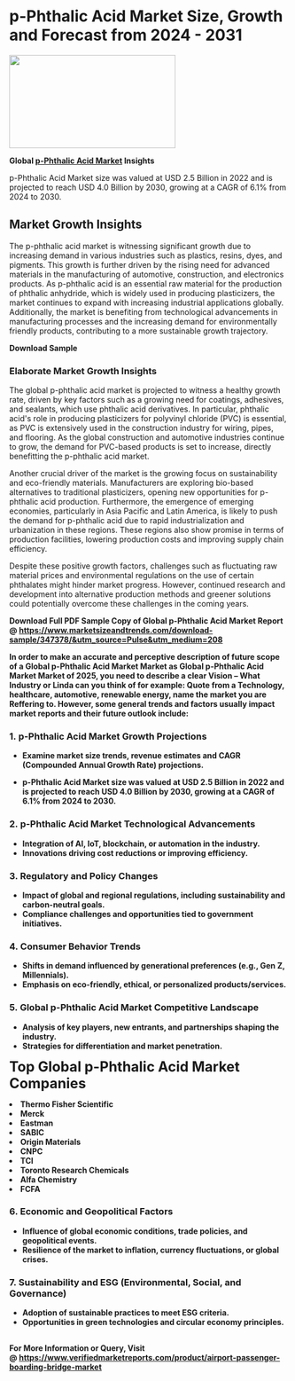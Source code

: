 <H1>p-Phthalic Acid Market Size, Growth and Forecast from 2024 - 2031</H1><img class="aligncenter size-medium wp-image-584254" src="https://thirdeyenews.in/wp-content/uploads/2024/09/Global-Market-Research-300x168.jpeg" alt="" width="300" height="168" /><p><strong>Global&nbsp;<a href="https://www.marketsizeandtrends.com/download-sample/347378/&amp;utm_source=Pulse&amp;utm_medium=208">p-Phthalic Acid Market</a> Insights</strong></p><p>p-Phthalic Acid Market size was valued at USD 2.5 Billion in 2022 and is projected to reach USD 4.0 Billion by 2030, growing at a CAGR of 6.1% from 2024 to 2030.</p><p><h2>Market Growth Insights</h2> <p>The p-phthalic acid market is witnessing significant growth due to increasing demand in various industries such as plastics, resins, dyes, and pigments. This growth is further driven by the rising need for advanced materials in the manufacturing of automotive, construction, and electronics products. As p-phthalic acid is an essential raw material for the production of phthalic anhydride, which is widely used in producing plasticizers, the market continues to expand with increasing industrial applications globally. Additionally, the market is benefiting from technological advancements in manufacturing processes and the increasing demand for environmentally friendly products, contributing to a more sustainable growth trajectory.</p> <p><strong>Download Sample</strong></p> <h3>Elaborate Market Growth Insights</h3> <p>The global p-phthalic acid market is projected to witness a healthy growth rate, driven by key factors such as a growing need for coatings, adhesives, and sealants, which use phthalic acid derivatives. In particular, phthalic acid's role in producing plasticizers for polyvinyl chloride (PVC) is essential, as PVC is extensively used in the construction industry for wiring, pipes, and flooring. As the global construction and automotive industries continue to grow, the demand for PVC-based products is set to increase, directly benefitting the p-phthalic acid market.</p> <p>Another crucial driver of the market is the growing focus on sustainability and eco-friendly materials. Manufacturers are exploring bio-based alternatives to traditional plasticizers, opening new opportunities for p-phthalic acid production. Furthermore, the emergence of emerging economies, particularly in Asia Pacific and Latin America, is likely to push the demand for p-phthalic acid due to rapid industrialization and urbanization in these regions. These regions also show promise in terms of production facilities, lowering production costs and improving supply chain efficiency.</p> <p>Despite these positive growth factors, challenges such as fluctuating raw material prices and environmental regulations on the use of certain phthalates might hinder market progress. However, continued research and development into alternative production methods and greener solutions could potentially overcome these challenges in the coming years.</p> <p><strong></p><p><span class=""><strong>Download Full PDF Sample Copy of Global p-Phthalic Acid Market Report</strong> @ <a href="https://www.marketsizeandtrends.com/download-sample/347378/&amp;utm_source=Pulse&amp;utm_medium=208" target="_blank">https://www.marketsizeandtrends.com/download-sample/347378/&amp;utm_source=Pulse&amp;utm_medium=208</a></span></p><p>In order to make an accurate and perceptive description of future scope of a Global&nbsp;p-Phthalic Acid Market Market as Global&nbsp;p-Phthalic Acid Market Market of 2025, you need to describe a clear Vision &ndash; What Industry or Linda can you think of for example: Quote from a Technology, healthcare, automotive, renewable energy, name the market you are Reffering to. However, some general trends and factors usually impact market reports and their future outlook include:</p><h3>1.&nbsp;<strong>p-Phthalic Acid Market Growth Projections</strong></h3><ul><li>Examine market size trends, revenue estimates and CAGR (Compounded Annual Growth Rate) projections.</li><li><p>p-Phthalic Acid Market size was valued at USD 2.5 Billion in 2022 and is projected to reach USD 4.0 Billion by 2030, growing at a CAGR of 6.1% from 2024 to 2030.</p></li></ul><h3>2.&nbsp;<strong>p-Phthalic Acid Market Technological Advancements</strong></h3><ul><li>Integration of AI, IoT, blockchain, or automation in the industry.</li><li>Innovations driving cost reductions or improving efficiency.</li></ul><h3>3.&nbsp;<strong>Regulatory and Policy Changes</strong></h3><ul><li>Impact of global and regional regulations, including sustainability and carbon-neutral goals.</li><li>Compliance challenges and opportunities tied to government initiatives.</li></ul><h3>4.&nbsp;<strong>Consumer Behavior Trends</strong></h3><ul><li>Shifts in demand influenced by generational preferences (e.g., Gen Z, Millennials).</li><li>Emphasis on eco-friendly, ethical, or personalized products/services.</li></ul><h3>5.&nbsp;<strong>Global p-Phthalic Acid Market Competitive Landscape</strong></h3><ul><li>Analysis of key players, new entrants, and partnerships shaping the industry.</li><li>Strategies for differentiation and market penetration.</li></ul><p data-pm-slice="1 1 []"><span style="color: inherit; font-family: inherit; font-size: 25px;">Top Global p-Phthalic Acid Market Companies</span></p><div class="" data-test-id=""><p><li>Thermo Fisher Scientific</li><li> Merck</li><li> Eastman</li><li> SABIC</li><li> Origin Materials</li><li> CNPC</li><li> TCI</li><li> Toronto Research Chemicals</li><li> Alfa Chemistry</li><li> FCFA</li></p></div><h3>6.&nbsp;<strong>Economic and Geopolitical Factors</strong></h3><ul><li>Influence of global economic conditions, trade policies, and geopolitical events.</li><li>Resilience of the market to inflation, currency fluctuations, or global crises.</li></ul><h3>7.&nbsp;<strong>Sustainability and ESG (Environmental, Social, and Governance)</strong></h3><ul><li>Adoption of sustainable practices to meet ESG criteria.</li><li>Opportunities in green technologies and circular economy principles.</li></ul><h2><strong style="font-size: 14px;">For More Information or Query, Visit @&nbsp;</strong><a style="background-color: #ffffff; font-size: 14px;" href="https://www.marketsizeandtrends.com/report/p-phthalic-acid-market/" target="_blank">https://www.verifiedmarketreports.com/product/airport-passenger-boarding-bridge-market</a></h2>
